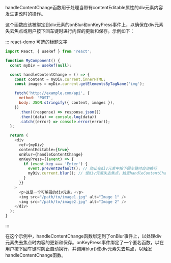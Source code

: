 <!--
 * @Author: 储天航 1193983801@qq.com
 * @Date: 2023-08-05 09:09:45
 * @LastEditors: 储天航 1193983801@qq.com
 * @LastEditTime: 2023-08-05 09:12:02
 * @FilePath: \trent-blog\src\code\work\clipbord.md
 * @Description: 这是默认设置,请设置`customMade`, 打开koroFileHeader查看配置 进行设置: https://github.com/OBKoro1/koro1FileHeader/wiki/%E9%85%8D%E7%BD%AE
-->
handleContentChange函数用于处理当带有contentEditable属性的div元素内容发生更改时的操作。

这个函数应该被绑定到div元素的onBlur和onKeyPress事件上，以确保在div元素失去焦点或用户按下回车键时进行内容的更新和保存。示例如下：

::: react-demo 可选的标题文字

```js
import React, { useRef } from 'react';

function MyComponent() {
  const myDiv = useRef(null);

  const handleContentChange = () => {
    const content = myDiv.current.innerHTML;
    const images = myDiv.current.getElementsByTagName('img');

    fetch('http://example.com/api', {
      method: 'POST',
      body: JSON.stringify({ content, images }),
    })
      .then((response) => response.json())
      .then((data) => console.log(data))
      .catch((error) => console.error(error));
  };

  return (
    <div
      ref={myDiv}
      contentEditable={true}
      onBlur={handleContentChange}
      onKeyPress={(event) => {
        if (event.key === 'Enter') {
          event.preventDefault(); // 防止在div元素中按下回车键时自动换行
          myDiv.current.blur(); // 使div元素失去焦点，触发handleContentChange函数
        }
      }}
    >
      <p>这是一个可编辑的div元素。</p>
      <img src="/path/to/image1.jpg" alt="Image 1" />
      <img src="/path/to/image2.jpg" alt="Image 2" />
    </div>
  );
}
```
:::

在这个示例中，handleContentChange函数绑定到了onBlur事件上，以处理div元素失去焦点时内容的更新和保存。onKeyPress事件绑定了一个匿名函数，以在用户按下回车键时防止自动换行，并调用blur()使div元素失去焦点，以触发handleContentChange函数。